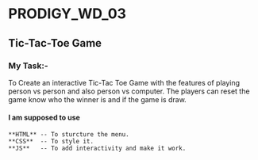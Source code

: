 # PRODIGY_WD_03
## Tic-Tac-Toe Game

### My Task:-
To Create an interactive Tic-Tac Toe Game with the features of playing person vs person and also person vs computer. 
The players can reset the game know who the winner is and if the game is draw.
#### I am supposed to use 
    **HTML** -- To sturcture the menu.
    **CSS**  -- To style it.
    **JS**   -- To add interactivity and make it work.
